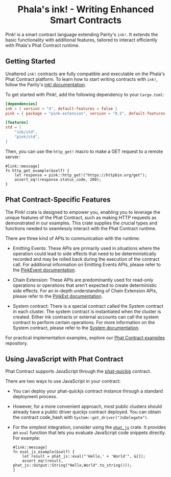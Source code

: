 <h1 align="center">Phala's ink! - Writing Enhanced Smart Contracts</h1>

Pink! is a smart contract language extending Parity's `ink!`. It extends the basic functionality with additional features, tailored to interact efficiently with Phala's Phat Contract runtime.

## Getting Started

Unaltered `ink!` contracts are fully compatible and executable on the Phala's Phat Contract platform. To learn how to start writing contracts with `ink!`, follow the Parity's [ink! documentation](https://paritytech.github.io/ink-docs/).

To get started with Pink!, add the following dependency to your `Cargo.toml`:

```toml
[dependencies]
ink = { version = "4", default-features = false }
pink = { package = "pink-extension", version = "0.5", default-features = false }

[features]
std = [
    "ink/std",
    "pink/std",
]
```

Then, you can use the `http_get!` macro to make a GET request to a remote server:

```ignore
#[ink::message]
fn http_get_example(&self) {
    let response = pink::http_get!("https://httpbin.org/get");
    assert_eq!(response.status_code, 200);
}
```

## Phat Contract-Specific Features

The Pink! crate is designed to empower you, enabling you to leverage the unique features of the Phat Contract, such as making HTTP requests as demonstrated in our examples. This crate supplies the crucial types and functions needed to seamlessly interact with the Phat Contract runtime.

There are three kind of APIs to communication with the runtime:

-   Emitting Events:
    These APIs are primarily used in situations where the operation could lead to side effects that need to be deterministically recorded and may be rolled back during the execution of the contract call. For additional information on Emitting Events APIs, please refer to the [PinkEvent documentation](crate::PinkEvent).

-   Chain Extension:
    These APIs are predominantly used for read-only operations or operations that aren't expected to create deterministic side effects. For an in-depth understanding of Chain Extension APIs, please refer to the [PinkExt documentation](crate::chain_extension::PinkExtBackend).

-   System contract:
    There is a special contract called the System contract in each cluster. The system contract is instantiated when the cluster is created. Either ink contracts or external accounts can call the system contract to perform certain operations. For more information on the System contract, please refer to the [System documentation](crate::system::SystemForDoc).

For practical implementation examples, explore our [Phat Contract examples](https://github.com/Phala-Network/phat-contract-examples) repository.

## Using JavaScript with Phat Contract

Phat Contract supports JavaScript through the [phat-quickjs](https://github.com/Phala-Network/phat-quickjs) contract.

There are two ways to use JavaScript in your contract:

-   You can deploy your phat-quickjs contract instance through a standard deployment process.

-   However, for a more convenient approach, most public clusters should already have a public driver quickjs contract deployed. You can obtain the contract code_hash with `System::get_driver("JsDelegate")`.

-   For the simplest integration, consider using the [`phat_js`](https://docs.rs/phat_js/) crate. It provides an `eval` function that lets you evaluate JavaScript code snippets directly.
    For example:
    ```ignore
    #[ink::message]
    fn eval_js_example(&self) {
        let result = phat_js::eval("'Hello,' + 'World'", &[]);
        assert_eq!(result, phat_js::Output::String("Hello,World".to_string()));
    }
    ```
